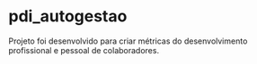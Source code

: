 # pdi_autogestao
Projeto foi desenvolvido para criar métricas do desenvolvimento profissional e pessoal de colaboradores.
